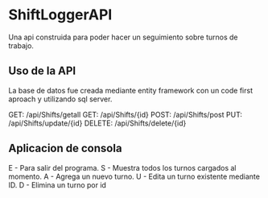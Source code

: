 # ShiftLoggerAPI
Una api construida para poder hacer un seguimiento sobre turnos de trabajo.

## Uso de la API
La base de datos fue creada mediante entity framework con un code first aproach y utilizando sql server.

GET: /api/Shifts/getall
GET: /api/Shifts/{id}
POST: /api/Shifts/post
PUT: /api/Shifts/update/{id}
DELETE: /api/Shifts/delete/{id}

## Aplicacion de consola

E - Para salir del programa.
S - Muestra todos los turnos cargados al momento.
A - Agrega un nuevo turno.
U - Edita un turno existente mediante ID.
D - Elimina un turno por id

